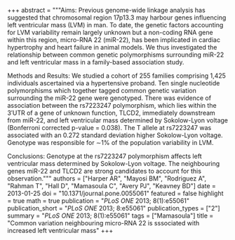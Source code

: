 +++
abstract = """Aims: Previous genome-wide linkage analysis has suggested that chromosomal region 17p13.3 may harbour genes influencing left ventricular mass (LVM) in man. To date, the genetic factors accounting for LVM variability remain largely unknown but a non-coding RNA gene within this region, micro-RNA 22 (miR-22), has been implicated in cardiac hypertrophy and heart failure in animal models. We thus investigated the relationship between common genetic polymorphisms surrounding miR-22 and left ventricular mass in a family-based association study.

Methods and Results: We studied a cohort of 255 families comprising 1,425 individuals ascertained via a hypertensive proband. Ten single nucleotide polymorphisms which together tagged common genetic variation surrounding the miR-22 gene were genotyped. There was evidence of association between the rs7223247 polymorphism, which lies within the 3′UTR of a gene of unknown function, TLCD2, immediately downstream from miR-22, and left ventricular mass determined by Sokolow-Lyon voltage (Bonferroni corrected p-value = 0.038). The T allele at rs7223247 was associated with an 0.272 standard deviation higher Sokolow-Lyon voltage. Genotype was responsible for ∼1% of the population variability in LVM.

Conclusions: Genotype at the rs7223247 polymorphism affects left ventricular mass determined by Sokolow-Lyon voltage. The neighbouring genes miR-22 and TLCD2 are strong candidates to account for this observation."""
authors = ["Harper AR", "Mayosi BM", "Rodriguez A", "Rahman T", "Hall D", "Mamasoula C", "Avery PJ", "Keavney BD"]
date = 2013-01-25
doi = "10.1371/journal.pone.0055061"
featured = false
highlight = true
math = true
publication = "*PLoS ONE* 2013; 8(1):e55061"
publication_short = "*PLoS ONE* 2013; 8:e55061"
publication_types = ["2"]
summary = "*PLoS ONE* 2013; 8(1):e55061"
tags = ["Mamasoula"]
title = "Common variation neighbouring micro-RNA 22 is sssociated with increased left ventricular mass"
+++

